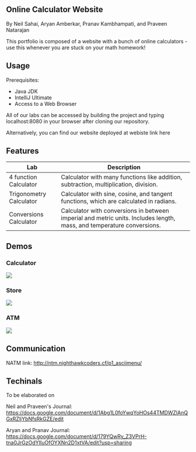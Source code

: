 ## Online Calculator Website

By Neil Sahai, Aryan Amberkar, Pranav Kambhampati, and Praveen Natarajan

This portfolio is composed of a website with a bunch of online calculators - use this whenever you are stuck on your math homework!

## Usage
Prerequisites:

- Java JDK
- IntelliJ Ultimate
- Access to a Web Browser

All of our labs can be accessed by building the project and typing localhost:8080 in your browser after cloning our repository.

Alternatively, you can find our website deployed at webiste link here

## Features

| Lab | Description |
| --- | --- |
| 4 function Calculator | Calculator with many functions like addition, subtraction, multiplication, division. 
| Trigonometry Calculator | Calculator with sine, cosine, and tangent functions, which are calculated in radians.
| Conversions Calculator | Calculator with conversions in between imperial and metric units. Includes length, mass, and temperature conversions.

## Demos

### Calculator
![](./calcgif.gif)

### Store
![](./storeandcalc.gif)

### ATM
![](./atm.gif)

## Communication
NATM link: http://ntm.nighthawkcoders.cf/p1_asciimenu/

## Techinals

To be elaborated on

Neil and Praveen's Journal: 
https://docs.google.com/document/d/1Abg1L0foYwqYoHOs44TMDWZlAnQGxRZljYbNfsRkGZE/edit

Aryan and Pranav Journal:
https://docs.google.com/document/d/179YQwRy_Z3VPrH-tna0JrGzOdYIIuOfOYXNn2D1xtVA/edit?usp=sharing

